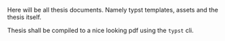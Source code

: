 Here will be all thesis documents. Namely typst templates, assets and the thesis itself.

Thesis shall be compiled to a nice looking pdf using the `typst` cli.


